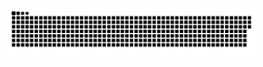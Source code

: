 <picture>
  <source media="(prefers-color-scheme: dark)" srcset="https://raw.githubusercontent.com/LinJohn8/LinJohn8/output/github-contribution-grid-snake-dark.svg">
  <source media="(prefers-color-scheme: light)" srcset="https://raw.githubusercontent.com/LinJohn8/LinJohn8/output/github-contribution-grid-snake.svg">
  <img alt="github contribution grid snake animation" src="https://raw.githubusercontent.com/LinJohn8/LinJohn8/output/github-contribution-grid-snake.svg">
</picture>
